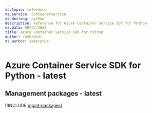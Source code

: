 ```yaml
---
ms.topic: reference
ms.service: containerservice
ms.devlang: python
description: Reference for Azure Container Service SDK for Python
ms.data: 09/27/2022
title: Azure Container Service SDK for Python
author: samkreter
ms.author: samkreter
---
```

# Azure Container Service SDK for Python - latest

## Management packages - latest
[!INCLUDE [mgmt-packages](container-service-mgmt-index.md)]
